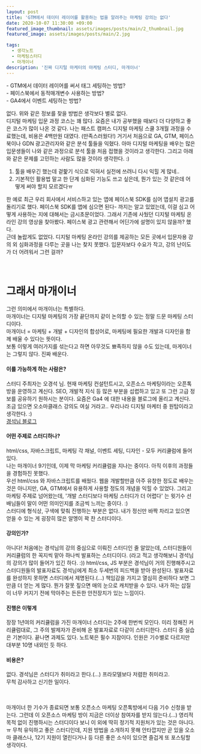 ```yaml
---
layout: post
title: 'GTM에서 데이터 레이어를 활용하는 법을 알려주는 마케팅 강의는 없다'
date: 2020-10-07 11:30:00 +09:00
featured_image_thumbnail: assets/images/posts/main/2_thumbnail.jpg
featured_image: assets/images/posts/main/2.jpg

tags:
  - 생각노트
  - 마케팅스터디
  - 마개이너
description: '진짜 디지털 마케터의 마케팅 스터디, 마개이너'
---
```


 \- GTM에서 데이터 레이어를 써서 태그 세팅하는 방법?  
 \- 페이스북에서 동적매개변수 사용하는 방법?   
 \- GA4에서 이벤트 세팅하는 방법?  

  없다. 위와 같은 정보를 찾을 방법은 생각보다 별로 없다.  
  디지털 마케팅 입문 과정 코스는 꽤 많다. 요즘은 내가 공부했을 때보다 더 다양하고 좋은 코스가 많이 나온 것 같다. 나는 패스트 캠퍼스 디지털 마케팅 스쿨 3개월 과정을 수료했는데, 비용은 4백만원 대였다. (만족스러웠다!) 거기서 처음으로 GA, GTM, 페이스북이나 GDN 광고관리자와 같은 분석 툴들을 익혔다. 아마 디지털 마케팅을 배우는 많은 입문생들이 나와 같은 과정으로 분석 툴을 처음 접했을 것이라고 생각한다. 그리고 아래와 같은 문제를 고민하는 사람도 많을 것이라 생각한다. :)  

  1) 툴을 배우긴 했는데 겉핥기 식으로 익혀서 실전에 쓰려니 다시 익힐 게 많네..  
  2) 기본적인 활용법 말고 한 단계 심화된 기능도 쓰고 싶은데, 뭔가 있는 것 같은데 어떻게 써야 할지 모르겠다ㅠ  

한 예로 최근 우리 회사에서 서비스하고 있는 앱에 페이스북 SDK를 심어 앱설치 광고를 돌리기로 했다. 페이스북 SDK를 앱에 심으면 된다- 까지는 알고 있었는데, 이걸 심고 어떻게 사용하는 지에 대해서는 금시초문이었다. 그래서 기존에 사뒀던 디지털 마케팅 온라인 강의 영상을 찾아봤다. 페이스북 광고 관련해서 어딘가에 설명이 있지 않을까? 했다.  
근데 놀랍게도 없었다. 디지털 마케팅 온라인 강의를 제공하는 모든 곳에서 입문자용 강의 외 심화과정을 다루는 곳을 나는 찾지 못했다. 입문자보다 수요가 작고, 강의 난이도가 더 어려워서 그런 걸까?  
<br/>
<br/>

# 그래서 마개이너  

그런 의미에서 마개이너는 특별하다.  
마개이너는 디지털 마케팅의 가장 끝단까지 같이 논의할 수 있는 정말 드문 마케팅 스터디이다.  
마개이너 = 마케팅 + 개발 + 디자인의 합성어로, 마케팅에 필요한 개발과 디자인을 함께 배울 수 있다는 뜻이다.  
보통 이렇게 여러가지를 섞는다고 하면 아무것도 뾰족하지 않을 수도 있는데, 마게이너는 그렇지 않다. 진짜 배운다.  


#### 이를 가능하게 하는 사람은?  
 스터디 주최자는 오경석 님. 현재 마케팅 컨설턴트시고, 오픈소스 마케팅이라는 오픈톡방을 운영하고 계신다. SEO, 개발적 지식 등 많은 부분을 섭렵하고 있고 또 그런 고급 정보를 공유하기 원하시는 분이다. 요즘은 Ga4 에 대한 내용을 블로그에 올리고 계신다. 조금 있으면 오소마클래스 강의도 여실 거라고.. 우리나라 디지털 마케터 중 원탑이라고 생각한다. :)  
 [경석님 블로그](https://ogaeng.com/introduce-mgin/)

#### 어떤 주제로 스터디하나?  
 html/css, 자바스크립트, 마케팅 각 채널, 이벤트 세팅, 디자인 - 모두 커리큘럼에 들어있다.  
 나는 마개이너 9기인데, 이제 막 마케팅 커리큘럼을 지나는 중이다. 아직 이후의 과정들을 경험하진 못했다.  
 우선 html/css 와 자바스크립트를 배웠다. 웹을 개발할만큼 아주 유창한 정도로 배우는 것은 아니지만, GA, GTM에서 유용하게 사용할 정도의 개념을 익힐 수 있었다. 그리고 마케팅 주제로 넘어왔는데, \'개발 스터디보다 마케팅 스터디가 더 어렵다\' 는 윗기수 선배님들이 말이 어떤 의미인지를 조금씩 느끼는 중이다. :)  
 스터디에 형식상, 구색에 맞춰 진행하는 부분은 없다. 내가 정신만 바짝 차리고 있으면 얻을 수 있는 게 굉장히 많은 알멩이 꽉 찬 스터디이다.

#### 강의인가?  
 아니다! 처음에는 경석님의 강의 중심으로 이뤄진 스터디인 줄 알았는데, 스터디원들이 커리큘럼의 한 꼭지씩 맡아 하나씩 발표하는 스터디이다. (라고 적고 생각해보니 경석님의 강의가 많이 들어가 있긴 하다. :)) html/css, JS 부분은 경석님이 거의 진행해주시고 스터디원들의 발표자료도 경석님에게 최소 두세번의 피드백을 받아 완성된다. 발표자료를 완성하지 못하면 스터디에서 제명된다.(...) 책임감을 가지고 열심히 준비하다 보면 그만큼 더 얻는 게 많다. 뭔가 잘못 짚으면 매의 눈으로 캐치받을 수 있다. 내가 하는 삽질이 너무 커지기 전에 막아주는 든든한 안전장치가 있는 느낌이다.

#### 진행은 이렇게  
 장장 1년여의 커리큘럼을 가진 마개이너 스터디는 2주에 한번씩 모인다. 미리 정해진 커리큘럼대로, 그 주의 발제자가 준비해 온 발표자료로 다같이 스터디한다. 스터디 중 실습은 기본이다. 끝나면 과제도 있다. 노트북은 필수 지참이다. 인원은 기수별로 다르지만 대부분 10명 내외인 듯 하다.

#### 비용은?  
 없다. 경석님은 스터디가 취미라고 한다.(...) 프라모델보다 저렴한 취미라고.  
 무척 감사하고 신기한 일이다.  
<br/>
<br/>

마개이너 한 기수가 종료되면 보통 오픈소스 마케팅 오픈톡방에서 다음 기수 신청을 받는다. 그런데 이 오픈소스 마케팅 방이 지금은 더이상 참여자를 받지 않는다.(...) 영리적 목적 없이 진행하시는 스터디이다 보니 이 외에 딱히 정기적 지원처가 있는 것은 아니다.ㅠ 무척 유익하고 좋은 스터디인데, 지원 방법을 소개하지 못해 안타깝지만 곧 있을 오소마 클래스나, 12기 지원이 열린다거나 등 다른 좋은 소식이 있으면 즐겁게 또 포스팅할 생각이다.
